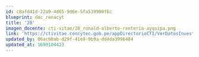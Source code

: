```yaml
---
id: c8afd41d-22a9-4d65-9d6e-5fa539908f6c
blueprint: doc_renacyt
title: '28'
imagen_docente: cti-vitae/28_ronald-alberto-renteria-ayquipa.png
link: 'https://ctivitae.concytec.gob.pe/appDirectorioCTI/VerDatosInvestigador.do?id_investigador=106870'
updated_by: 06ac68ab-d29f-41e9-9b9a-dd4da3996484
updated_at: 1690104423
---
```


